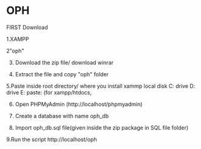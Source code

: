 # OPH


FIRST Download

1.XAMPP



2"oph"

3. Download the zip file/ download winrar

4. Extract the file and copy "oph" folder

5.Paste inside root directory/ where you install xammp local disk C: drive D: drive E: paste: (for xampp/htdocs, 

6. Open PHPMyAdmin (http://localhost/phpmyadmin)

7. Create a database with name oph_db

8. Import oph_db.sql file(given inside the zip package in SQL file folder)

9.Run the script http://localhost/oph




